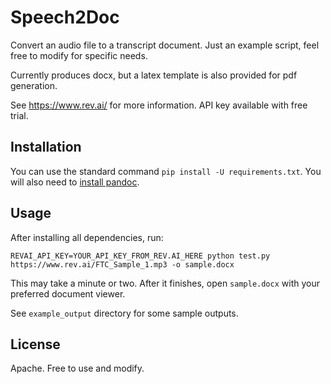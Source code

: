 # Speech2Doc

Convert an audio file to a transcript document. Just an example script, feel
free to modify for specific needs.

Currently produces docx, but a latex template is also provided for pdf
generation.

See https://www.rev.ai/ for more information. API key available with free
trial.

## Installation

You can use the standard command `pip install -U requirements.txt`. You will also need to [install pandoc](https://github.com/bebraw/pypandoc#installing-pandoc).


## Usage

After installing all dependencies, run:
```
REVAI_API_KEY=YOUR_API_KEY_FROM_REV.AI_HERE python test.py https://www.rev.ai/FTC_Sample_1.mp3 -o sample.docx
```

This may take a minute or two. After it finishes, open `sample.docx` with your preferred document viewer.

See `example_output` directory for some sample outputs.


## License

Apache. Free to use and modify.
